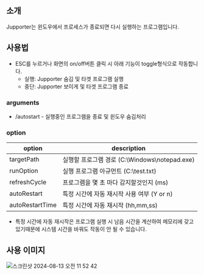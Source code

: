 ## 소개
Jupporter는 윈도우에서 프로세스가 종료되면 다시 실행하는 프로그램입니다.

## 사용법
* ESC를 누르거나 화면의 on/off버튼 클릭 시 아래 기능이 toggle형식으로 작동합니다.
  - 실행: Jupporter 숨김 및 타겟 프로그램 실행
  - 중단: Jupporter 보이게 및 타겟 프로그램 종료

### arguments
* /autostart - 실행중인 프로그램을 종료 및 윈도우 숨김처리

### option

| option          | description                                         |
| --------------- | --------------------------------------------------- |
| targetPath      | 실행할 프로그램 경로 (C:\Windows\notepad.exe)            |
| runOption       | 실행 프로그램 아규먼트 (C:\test.txt)                      |
| refreshCycle    | 프로그램을 몇 초 마다 감지할것인지 (ms)                      |
| autoRestart     | 특정 시간에 자동 재시작 사용 여부 (Y or n)                  |
| autoRestartTime | 특정 시간에 자동 재시작 (hh,mm,ss)                        |

* 특정 시간에 자동 재시작은 프로그램 실행 시 남음 시간을 계산하여 메모리에 갖고 있기때문에 시스템 시간을 바꿔도 작동이 안 될 수 있습니다.

## 사용 이미지
![스크린샷 2024-08-13 오전 11 52 42](https://github.com/user-attachments/assets/082b011e-8cf2-466f-9a56-5a7a3726e2a6)
